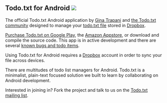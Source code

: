 ## Todo.txt for Android [![](https://img.shields.io/gitter/room/todotxt/todo.txt-android.svg)](https://gitter.im/todotxt/todo.txt-android)

The official Todo.txt Android application by [Gina Trapani](http://ginatrapani.org) and [the Todo.txt community](http://groups.yahoo.com/group/todotxt/) designed to manage your [todo.txt file](http://todotxt.com) stored in [Dropbox](http://dropbox.com).

[Purchase Todo.txt on Google Play](https://play.google.com/store/apps/details?id=com.todotxt.todotxttouch), the [Amazon Appstore](http://www.amazon.com/o/ASIN/B004MNQTVU/ref=nosim/lifehackerboo-20), or download and compile the source code. This app is in active development and there are several [known bugs and todo items](https://github.com/ginatrapani/todo.txt-android/issues). 

Using Todo.txt for Android requires a [Dropbox](http://dropbox.com) account in order to sync your file across devices.

There are multitudes of todo list managers for Android. Todo.txt is a minimalist, plain-text focused solution we built to learn by collaborating on Android development. 

Interested in joining in? Fork the project and talk to us on the [Todo.txt mailing list](http://groups.yahoo.com/group/todotxt/).
